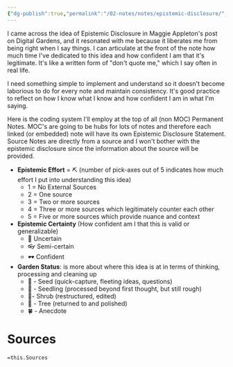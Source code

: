 ```yaml
---
{"dg-publish":true,"permalink":"/02-notes/notes/epistemic-disclosure/","tags":["Note"],"created":"2024-01-07T17:58:42.433-04:00","updated":"2024-07-03T13:02:02.647-03:00"}
---
```


I came across the idea of Epistemic Disclosure in Maggie Appleton's post on Digital Gardens, and it resonated with me because it liberates me from being right when I say things. I can articulate at the front of the note how much time I've dedicated to this idea and how confident I am that it's legitimate. It's like a written form of "don't quote me," which I say often in real life. 

I need something simple to implement and understand so it doesn't become laborious to do for every note and maintain consistency. It's good practice to reflect on how I know what I know and how confident I am in what I'm saying. 

Here is the coding system I'll employ at the top of all (non MOC) Permanent Notes. MOC's are going to be hubs for lots of notes and therefore each linked (or embedded) note will have its own Epistemic Disclosure Statement. Source Notes are directly from a source and I won't bother with the epistemic disclosure since the information about the source will be provided. 

- **Epistemic Effort** = ⛏️ (number of pick-axes out of 5 indicates how much effort I put into understanding this idea)
	- 1 = No External Sources
	- 2 = One source
	- 3 = Two or more sources
	- 4 = Three or more sources which legitimately counter each other
	- 5 = Five or more sources which provide nuance and context
- **Epistemic Certainty** (How confident am I that this is valid or  generalizable)
	- 🥽 Uncertain
	- 👓 Semi-certain
	- 🕶️ Confident
- **Garden Status**: is more about where this idea is at in terms of thinking, processing and cleaning up
	- 🫘 - Seed (quick-capture, fleeting ideas, questions)
	- 🌱 - Seedling (processed beyond first thought, but still rough)
	- 🌿- Shrub (restructured, edited)
	- 🌳 - Tree (returned to and polished)
	- 🍀 - Anecdote

# Sources
`=this.Sources`